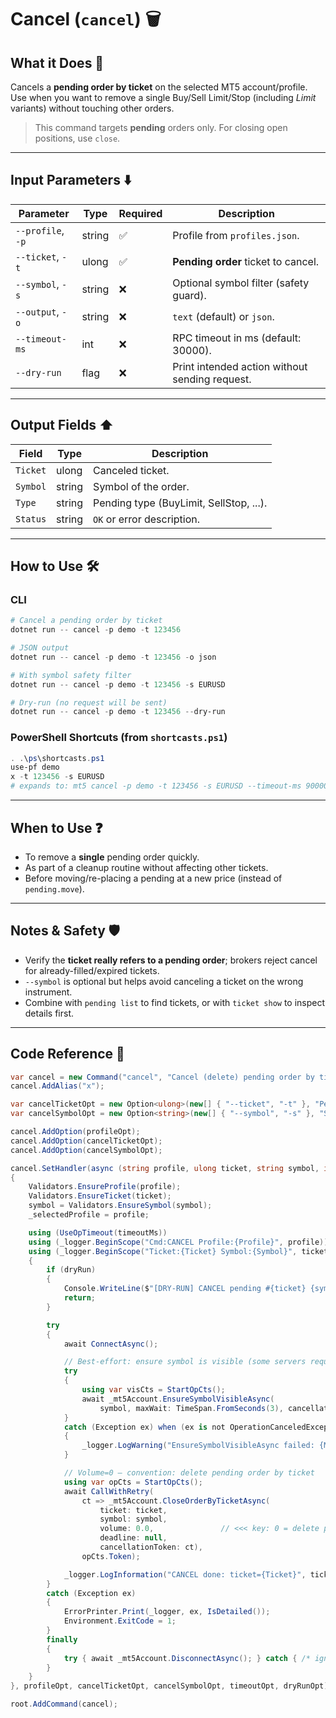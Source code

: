 # Cancel (`cancel`) 🗑️

## What it Does 🎯

Cancels a **pending order by ticket** on the selected MT5 account/profile.
Use when you want to remove a single Buy/Sell Limit/Stop (including *Limit* variants) without touching other orders.

> This command targets **pending** orders only. For closing open positions, use `close`.

---

## Input Parameters ⬇️

| Parameter         | Type   | Required | Description                                    |
| ----------------- | ------ | -------- | ---------------------------------------------- |
| `--profile`, `-p` | string | ✅        | Profile from `profiles.json`.                  |
| `--ticket`, `-t`  | ulong  | ✅        | **Pending order** ticket to cancel.            |
| `--symbol`, `-s`  | string | ❌        | Optional symbol filter (safety guard).         |
| `--output`, `-o`  | string | ❌        | `text` (default) or `json`.                    |
| `--timeout-ms`    | int    | ❌        | RPC timeout in ms (default: 30000).            |
| `--dry-run`       | flag   | ❌        | Print intended action without sending request. |

---

## Output Fields ⬆️

| Field    | Type   | Description                             |
| -------- | ------ | --------------------------------------- |
| `Ticket` | ulong  | Canceled ticket.                        |
| `Symbol` | string | Symbol of the order.                    |
| `Type`   | string | Pending type (BuyLimit, SellStop, ...). |
| `Status` | string | `OK` or error description.              |

---

## How to Use 🛠️

### CLI

```powershell
# Cancel a pending order by ticket
dotnet run -- cancel -p demo -t 123456

# JSON output
dotnet run -- cancel -p demo -t 123456 -o json

# With symbol safety filter
dotnet run -- cancel -p demo -t 123456 -s EURUSD

# Dry-run (no request will be sent)
dotnet run -- cancel -p demo -t 123456 --dry-run
```

### PowerShell Shortcuts (from `shortcasts.ps1`)

```powershell
. .\ps\shortcasts.ps1
use-pf demo
x -t 123456 -s EURUSD
# expands to: mt5 cancel -p demo -t 123456 -s EURUSD --timeout-ms 90000
```

---

## When to Use ❓

* To remove a **single** pending order quickly.
* As part of a cleanup routine without affecting other tickets.
* Before moving/re-placing a pending at a new price (instead of `pending.move`).

---

## Notes & Safety 🛡️

* Verify the **ticket really refers to a pending order**; brokers reject cancel for already-filled/expired tickets.
* `--symbol` is optional but helps avoid canceling a ticket on the wrong instrument.
* Combine with `pending list` to find tickets, or with `ticket show` to inspect details first.

---

## Code Reference 🧩

```csharp
var cancel = new Command("cancel", "Cancel (delete) pending order by ticket");
cancel.AddAlias("x");

var cancelTicketOpt = new Option<ulong>(new[] { "--ticket", "-t" }, "Pending order ticket") { IsRequired = true };
var cancelSymbolOpt = new Option<string>(new[] { "--symbol", "-s" }, "Symbol (e.g., EURUSD)") { IsRequired = true };

cancel.AddOption(profileOpt);
cancel.AddOption(cancelTicketOpt);
cancel.AddOption(cancelSymbolOpt);

cancel.SetHandler(async (string profile, ulong ticket, string symbol, int timeoutMs, bool dryRun) =>
{
    Validators.EnsureProfile(profile);
    Validators.EnsureTicket(ticket);
    symbol = Validators.EnsureSymbol(symbol);
    _selectedProfile = profile;

    using (UseOpTimeout(timeoutMs))
    using (_logger.BeginScope("Cmd:CANCEL Profile:{Profile}", profile))
    using (_logger.BeginScope("Ticket:{Ticket} Symbol:{Symbol}", ticket, symbol))
    {
        if (dryRun)
        {
            Console.WriteLine($"[DRY-RUN] CANCEL pending #{ticket} {symbol}");
            return;
        }

        try
        {
            await ConnectAsync();

            // Best-effort: ensure symbol is visible (some servers require it even for pending ops)
            try
            {
                using var visCts = StartOpCts();
                await _mt5Account.EnsureSymbolVisibleAsync(
                    symbol, maxWait: TimeSpan.FromSeconds(3), cancellationToken: visCts.Token);
            }
            catch (Exception ex) when (ex is not OperationCanceledException)
            {
                _logger.LogWarning("EnsureSymbolVisibleAsync failed: {Msg}", ex.Message);
            }

            // Volume=0 — convention: delete pending order by ticket
            using var opCts = StartOpCts();
            await CallWithRetry(
                ct => _mt5Account.CloseOrderByTicketAsync(
                    ticket: ticket,
                    symbol: symbol,
                    volume: 0.0,               // <<< key: 0 = delete pending
                    deadline: null,
                    cancellationToken: ct),
                opCts.Token);

            _logger.LogInformation("CANCEL done: ticket={Ticket}", ticket);
        }
        catch (Exception ex)
        {
            ErrorPrinter.Print(_logger, ex, IsDetailed());
            Environment.ExitCode = 1;
        }
        finally
        {
            try { await _mt5Account.DisconnectAsync(); } catch { /* ignore */ }
        }
    }
}, profileOpt, cancelTicketOpt, cancelSymbolOpt, timeoutOpt, dryRunOpt);

root.AddCommand(cancel);
```
